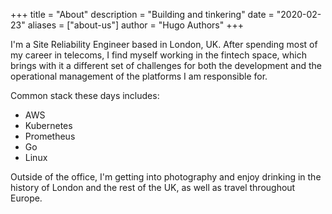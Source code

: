 +++
title = "About"
description = "Building and tinkering"
date = "2020-02-23"
aliases = ["about-us"]
author = "Hugo Authors"
+++

I'm a Site Reliability Engineer based in London, UK. After spending most of my
career in telecoms, I find myself working in the fintech space, which brings
with it a different set of challenges for both the development and the operational
management of the platforms I am responsible for.

Common stack these days includes:

* AWS
* Kubernetes
* Prometheus
* Go
* Linux

Outside of the office, I'm getting into photography and enjoy drinking in
the history of London and the rest of the UK, as well as travel throughout
Europe.
